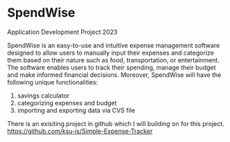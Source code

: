 # SpendWise
Application Development Project 2023

SpendWise is an easy-to-use and intuitive expense management software designed to allow users to manually input their expenses and categorize them based on their nature such as food, transportation, or entertainment. The software enables users to track their spending, manage their budget and make informed financial decisions. Moreover, SpendWise will have the following unique functionalities:
1. savings calculator 
2. categorizing expenses and budget 
3. importing and exporting data via CVS file

There is an exisiting project in github which I will building on for this project. https://github.com/ksu-is/Simple-Expense-Tracker
